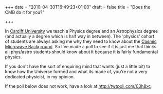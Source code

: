 +++
date = "2010-04-30T16:49:23+01:00"
draft = false
title = "Does the CMB do it for you?"

+++

<p>In <a href="http://www.cf.ac.uk">Cardiff University</a> we teach a Physics degree and an Astrophysics degree (and actually a degree which is half way in between). The 'physics' cohort of students are always asking me why they need to know about the <a href="http://en.wikipedia.org/wiki/Cosmic_microwave_background_radiation">Cosmic Microwave Background</a>. So I've made a poll to see if it is just me that thinks all phys/astro students should know about it because it is fairly fundamental physics.</p>

<p><!--more-->If you don't have the sort of enquiring mind that wants (just a little bit) to know how the Universe formed and what its made of, you're not a very dedicated physicist, in my opinion.</p>

<p>If the poll below does not work, have a look at <a href="http://twtpoll.com/03h8xc">http://twtpoll.com/03h8xc</a></p>